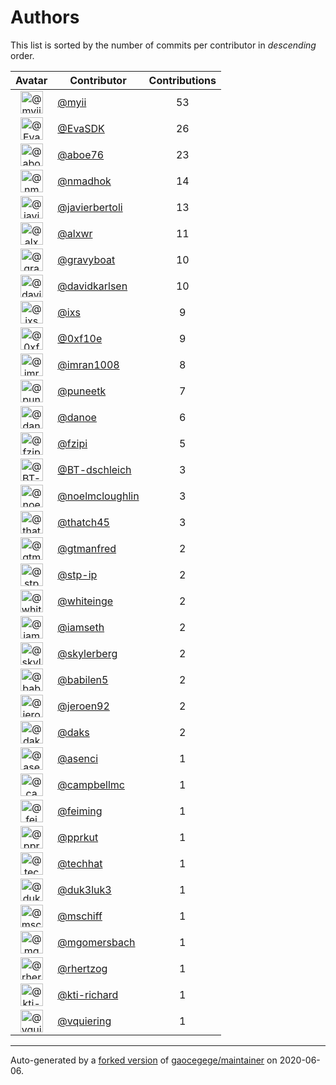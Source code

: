 # Authors

This list is sorted by the number of commits per contributor in _descending_ order.

Avatar|Contributor|Contributions
:-:|---|:-:
<img class='float-left rounded-1' src='https://avatars2.githubusercontent.com/u/10231489?v=4' width='36' height='36' alt='@myii'>|[@myii](https://github.com/myii)|53
<img class='float-left rounded-1' src='https://avatars0.githubusercontent.com/u/745513?v=4' width='36' height='36' alt='@EvaSDK'>|[@EvaSDK](https://github.com/EvaSDK)|26
<img class='float-left rounded-1' src='https://avatars0.githubusercontent.com/u/1800660?v=4' width='36' height='36' alt='@aboe76'>|[@aboe76](https://github.com/aboe76)|23
<img class='float-left rounded-1' src='https://avatars0.githubusercontent.com/u/3374962?v=4' width='36' height='36' alt='@nmadhok'>|[@nmadhok](https://github.com/nmadhok)|14
<img class='float-left rounded-1' src='https://avatars2.githubusercontent.com/u/242396?v=4' width='36' height='36' alt='@javierbertoli'>|[@javierbertoli](https://github.com/javierbertoli)|13
<img class='float-left rounded-1' src='https://avatars0.githubusercontent.com/u/1920805?v=4' width='36' height='36' alt='@alxwr'>|[@alxwr](https://github.com/alxwr)|11
<img class='float-left rounded-1' src='https://avatars2.githubusercontent.com/u/1396878?v=4' width='36' height='36' alt='@gravyboat'>|[@gravyboat](https://github.com/gravyboat)|10
<img class='float-left rounded-1' src='https://avatars0.githubusercontent.com/u/18299?v=4' width='36' height='36' alt='@davidkarlsen'>|[@davidkarlsen](https://github.com/davidkarlsen)|10
<img class='float-left rounded-1' src='https://avatars1.githubusercontent.com/u/214768?v=4' width='36' height='36' alt='@ixs'>|[@ixs](https://github.com/ixs)|9
<img class='float-left rounded-1' src='https://avatars3.githubusercontent.com/u/6215293?v=4' width='36' height='36' alt='@0xf10e'>|[@0xf10e](https://github.com/0xf10e)|9
<img class='float-left rounded-1' src='https://avatars0.githubusercontent.com/u/94157?v=4' width='36' height='36' alt='@imran1008'>|[@imran1008](https://github.com/imran1008)|8
<img class='float-left rounded-1' src='https://avatars1.githubusercontent.com/u/528061?v=4' width='36' height='36' alt='@puneetk'>|[@puneetk](https://github.com/puneetk)|7
<img class='float-left rounded-1' src='https://avatars0.githubusercontent.com/u/1197993?v=4' width='36' height='36' alt='@danoe'>|[@danoe](https://github.com/danoe)|6
<img class='float-left rounded-1' src='https://avatars0.githubusercontent.com/u/3012076?v=4' width='36' height='36' alt='@fzipi'>|[@fzipi](https://github.com/fzipi)|5
<img class='float-left rounded-1' src='https://avatars1.githubusercontent.com/u/13131979?v=4' width='36' height='36' alt='@BT-dschleich'>|[@BT-dschleich](https://github.com/BT-dschleich)|3
<img class='float-left rounded-1' src='https://avatars1.githubusercontent.com/u/13322818?v=4' width='36' height='36' alt='@noelmcloughlin'>|[@noelmcloughlin](https://github.com/noelmcloughlin)|3
<img class='float-left rounded-1' src='https://avatars0.githubusercontent.com/u/507599?v=4' width='36' height='36' alt='@thatch45'>|[@thatch45](https://github.com/thatch45)|3
<img class='float-left rounded-1' src='https://avatars0.githubusercontent.com/u/732321?v=4' width='36' height='36' alt='@gtmanfred'>|[@gtmanfred](https://github.com/gtmanfred)|2
<img class='float-left rounded-1' src='https://avatars2.githubusercontent.com/u/3768412?v=4' width='36' height='36' alt='@stp-ip'>|[@stp-ip](https://github.com/stp-ip)|2
<img class='float-left rounded-1' src='https://avatars2.githubusercontent.com/u/91293?v=4' width='36' height='36' alt='@whiteinge'>|[@whiteinge](https://github.com/whiteinge)|2
<img class='float-left rounded-1' src='https://avatars1.githubusercontent.com/u/131665?v=4' width='36' height='36' alt='@iamseth'>|[@iamseth](https://github.com/iamseth)|2
<img class='float-left rounded-1' src='https://avatars1.githubusercontent.com/u/4156131?v=4' width='36' height='36' alt='@skylerberg'>|[@skylerberg](https://github.com/skylerberg)|2
<img class='float-left rounded-1' src='https://avatars1.githubusercontent.com/u/117961?v=4' width='36' height='36' alt='@babilen5'>|[@babilen5](https://github.com/babilen5)|2
<img class='float-left rounded-1' src='https://avatars3.githubusercontent.com/u/3180588?v=4' width='36' height='36' alt='@jeroen92'>|[@jeroen92](https://github.com/jeroen92)|2
<img class='float-left rounded-1' src='https://avatars3.githubusercontent.com/u/52996?v=4' width='36' height='36' alt='@daks'>|[@daks](https://github.com/daks)|2
<img class='float-left rounded-1' src='https://avatars1.githubusercontent.com/u/762280?v=4' width='36' height='36' alt='@asenci'>|[@asenci](https://github.com/asenci)|1
<img class='float-left rounded-1' src='https://avatars3.githubusercontent.com/u/8599847?v=4' width='36' height='36' alt='@campbellmc'>|[@campbellmc](https://github.com/campbellmc)|1
<img class='float-left rounded-1' src='https://avatars2.githubusercontent.com/u/1654592?v=4' width='36' height='36' alt='@feiming'>|[@feiming](https://github.com/feiming)|1
<img class='float-left rounded-1' src='https://avatars2.githubusercontent.com/u/56635?v=4' width='36' height='36' alt='@pprkut'>|[@pprkut](https://github.com/pprkut)|1
<img class='float-left rounded-1' src='https://avatars1.githubusercontent.com/u/287147?v=4' width='36' height='36' alt='@techhat'>|[@techhat](https://github.com/techhat)|1
<img class='float-left rounded-1' src='https://avatars2.githubusercontent.com/u/611471?v=4' width='36' height='36' alt='@duk3luk3'>|[@duk3luk3](https://github.com/duk3luk3)|1
<img class='float-left rounded-1' src='https://avatars0.githubusercontent.com/u/924183?v=4' width='36' height='36' alt='@mschiff'>|[@mschiff](https://github.com/mschiff)|1
<img class='float-left rounded-1' src='https://avatars2.githubusercontent.com/u/6086064?v=4' width='36' height='36' alt='@mgomersbach'>|[@mgomersbach](https://github.com/mgomersbach)|1
<img class='float-left rounded-1' src='https://avatars1.githubusercontent.com/u/1013915?v=4' width='36' height='36' alt='@rhertzog'>|[@rhertzog](https://github.com/rhertzog)|1
<img class='float-left rounded-1' src='https://avatars2.githubusercontent.com/u/5825186?v=4' width='36' height='36' alt='@kti-richard'>|[@kti-richard](https://github.com/kti-richard)|1
<img class='float-left rounded-1' src='https://avatars0.githubusercontent.com/u/21147643?v=4' width='36' height='36' alt='@vquiering'>|[@vquiering](https://github.com/vquiering)|1

---

Auto-generated by a [forked version](https://github.com/myii/maintainer) of [gaocegege/maintainer](https://github.com/gaocegege/maintainer) on 2020-06-06.
